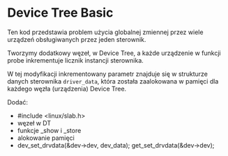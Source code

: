 # Device Tree Basic

Ten kod przedstawia problem użycia globalnej zmiennej przez wiele urządzeń obsługiwanych przez jeden sterownik.

Tworzymy dodatkowy węzeł, w Device Tree, a każde urządzenie w funkcji probe inkrementuje licznik instancji sterownika.

W tej modyfikacji inkrementowany parametr znajduje się w strukturze danych sterownika `driver_data`, która została zaalokowana w pamięci dla każdego węzła (urządzenia) Device Tree.



Dodać:

- #include <linux/slab.h>
- węzeł w DT
- funkcje _show i _store
- alokowanie pamięci
- dev_set_drvdata(&dev->dev, dev_data); get_set_drvdata(&dev->dev);